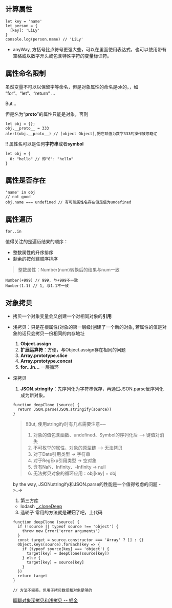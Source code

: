 ## 计算属性
```
let key = 'name'
let person = {
  [key]: 'LiLy'
}
console.log(person.name) // 'LiLy'
```

- anyWay, 方括号比点符号更强大些，可以在里面使用表达式，也可以使用带有空格或以数字开头或包含特殊字符的变量标识符。


## 属性命名限制
虽然变量不可以以保留字等命名，但是对象属性的命名是ok的。，如 “for”、“let”、“return” ...

But...

但是名为“__proto__”的属性只能是对象，否则
```
let obj = {};
obj.__proto__ = 333
alert(obj.__proto__) // [object Object],把它赋值为数字333的操作被忽略辽
```
!! 属性名可以是任何**字符串**或者**symbol**

```
let obj = {
  0: "hello" // 即"0": "hello"
}
```

## 属性是否存在
```
'name' in obj
// not good
obj.name === undefined // 有可能属性名存在但是值为undefined
```

## 属性遍历
```
for..in
```
值得关注的是遍历结果的顺序：
- 整数属性的升序排序
- 剩余的按创建顺序排序

> 整数属性：Number(num)转换后的结果与num一致

```
Number(+999) // 999, 与+999不一致
Number(1.1) // 1, 与1.1不一致
```
## 对象拷贝
- 拷贝一个对象变量会又创建一个对相同对象的**引用**
- 浅拷贝：只是在根属性(对象的第一层级)创建了一个新的对象, 若属性的值是对象的话只会拷贝一份相同的内存地址
  1. **Object.assign**
  2. **扩展运算符**：方便，与Object.assign存在相同的问题
  3. **Array.prototype.slice**
  4. **Array.prototype.concat**
  5. **for...in...** 一层循环
- 深拷贝
  1. **JSON.stringify**：先序列化为字符串保存，再通过JSON.parse反序列化成为新对象。
  ```
  function deepClone (source) {
    return JSON.parse(JSON.stringify(source))
  }
  ```
  > !!But, 使用stringify时有几点需要注意~~
  > 1. 对象的值包含函数、undefined、Symbol的序列化后 --> 键值对消失
  > 2. 不可枚举的属性、对象的原型链 --> 无法拷贝
  > 3. 对于Date引用类型 -> 字符串
  > 4. 对于RegExp引用类型 -> 空对象
  > 5. 含有NaN、Infinity、-Infinity -> null
  > 6. 无法拷贝对象的循环应用：obj[key] = obj

  by the way, JSON.stringify和JSON.parse的性能是一个值得考虑的问题 ->_->

  1. 第三方库
  - lodash [_.cloneDeep](https://www.lodashjs.com/docs/latest#_clonedeepvalue)
  3. 造轮子
  常用的方法就是**递归**了吧，上代码
  ```
  function deepClone (source) {
    if (!source || typeof source !== 'object') {
      throw new Error('error arguments')
    }
    const target = source.constructor === 'Array' ? [] : {}
    Object.keys(source).forEach(key => {
      if (typeof source[key] === 'object') {
        target[key] = deepClone(source[key])
      } else {
        target[key] = source[key]
      }
    })
    return target
  }

  // 方法不完美，但用于拷贝数组和对象是够的
  ```



  [ 聊聊对象深拷贝和浅拷贝 -- 掘金](https://juejin.im/post/6844903749270372365#heading-4)
